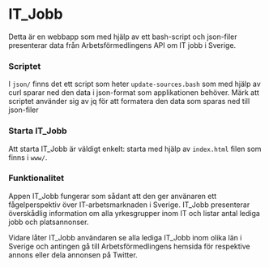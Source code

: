 # IT_Jobb
Detta är en webbapp som med hjälp av ett bash-script och json-filer presenterar data från Arbetsförmedlingens API om IT jobb i Sverige.

### Scriptet
I ```json/``` finns det ett script som heter ```update-sources.bash``` som med hjälp av curl sparar ned den data i json-format som applikationen behöver. Märk att scriptet använder sig av jq för att formatera den data som sparas ned till json-filer

### Starta IT_Jobb
Att starta IT_Jobb är väldigt enkelt: starta med hjälp av ```index.html``` filen som finns i ```www/```.

### Funktionalitet
Appen IT_Jobb fungerar som sådant att den ger använaren ett fågelperspektiv över IT-arbetsmarknaden i Sverige. IT_Jobb presenterar överskådlig information om alla yrkesgrupper inom IT och listar antal lediga jobb och platsannonser.   

Vidare låter IT_Jobb användaren se alla lediga IT_Jobb inom olika län i Sverige och antingen gå till Arbetsförmedlingens hemsida för respektive annons eller dela annonsen på Twitter.
